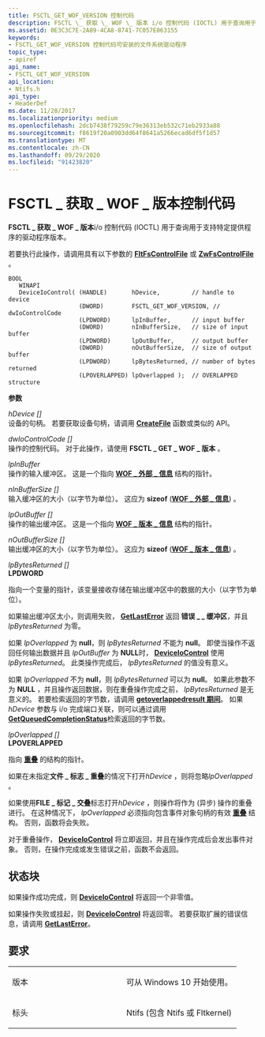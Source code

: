 ```yaml
---
title: FSCTL_GET_WOF_VERSION 控制代码
description: FSCTL \_ 获取 \_ WOF \_ 版本 i/o 控制代码 (IOCTL) 用于查询用于支持特定提供程序的驱动程序版本。
ms.assetid: 0E3C3C7E-2A89-4CA8-8741-7C057E063155
keywords:
- FSCTL_GET_WOF_VERSION 控制代码可安装的文件系统驱动程序
topic_type:
- apiref
api_name:
- FSCTL_GET_WOF_VERSION
api_location:
- Ntifs.h
api_type:
- HeaderDef
ms.date: 11/28/2017
ms.localizationpriority: medium
ms.openlocfilehash: 2dcb7438f79259c79e36313eb532c71eb2933a88
ms.sourcegitcommit: f8619f20a0903dd64f8641a5266ecad6df5f1d57
ms.translationtype: MT
ms.contentlocale: zh-CN
ms.lasthandoff: 09/29/2020
ms.locfileid: "91423820"
---
```

# <a name="fsctl_get_wof_version-control-code"></a>FSCTL \_ 获取 \_ WOF \_ 版本控制代码


**FSCTL \_ 获取 \_ WOF \_ 版本**i/o 控制代码 (IOCTL) 用于查询用于支持特定提供程序的驱动程序版本。

若要执行此操作，请调用具有以下参数的 [**FltFsControlFile**](/windows-hardware/drivers/ddi/fltkernel/nf-fltkernel-fltfscontrolfile) 或 [**ZwFsControlFile**](/previous-versions/ff566462(v=vs.85)) 。

``` syntax
BOOL 
   WINAPI 
   DeviceIoControl( (HANDLE)       hDevice,         // handle to device
                    (DWORD)        FSCTL_GET_WOF_VERSION, // dwIoControlCode
                    (LPDWORD)      lpInBuffer,      // input buffer
                    (DWORD)        nInBufferSize,   // size of input buffer
                    (LPDWORD)      lpOutBuffer,     // output buffer
                    (DWORD)        nOutBufferSize,  // size of output buffer
                    (LPDWORD)      lpBytesReturned, // number of bytes returned
                    (LPOVERLAPPED) lpOverlapped );  // OVERLAPPED structure
```

**参数**

<a href="" id="hdevice--in-"></a>*hDevice \[\]*  
设备的句柄。 若要获取设备句柄，请调用 [**CreateFile**](/windows/win32/api/fileapi/nf-fileapi-createfilea) 函数或类似的 API。

<a href="" id="dwiocontrolcode--in-"></a>*dwIoControlCode \[\]*  
操作的控制代码。 对于此操作，请使用 **FSCTL \_ GET \_ WOF \_ 版本** 。

<a href="" id="lpinbuffer"></a>*lpInBuffer*  
操作的输入缓冲区。 这是一个指向 [**WOF \_ 外部 \_ 信息**](/windows-hardware/drivers/ddi/ntifs/ns-ntifs-_wof_external_info) 结构的指针。

<a href="" id="ninbuffersize--in-"></a>*nInBufferSize \[\]*  
输入缓冲区的大小（以字节为单位）。 这应为 **sizeof** ([**WOF \_ 外部 \_ 信息**](/windows-hardware/drivers/ddi/ntifs/ns-ntifs-_wof_external_info)) 。

<a href="" id="lpoutbuffer--out-"></a>*lpOutBuffer \[\]*  
操作的输出缓冲区。 这是一个指向 [**WOF \_ 版本 \_ 信息**](/windows-hardware/drivers/ddi/ntifs/ns-ntifs-_wof_version_info) 结构的指针。

<a href="" id="noutbuffersize--in-"></a>*nOutBufferSize \[\]*  
输出缓冲区的大小（以字节为单位）。 这应为 **sizeof** ([**WOF \_ 版本 \_ 信息**](/windows-hardware/drivers/ddi/ntifs/ns-ntifs-_wof_version_info)) 。

<a href="" id="lpbytesreturned--out-"></a>*lpBytesReturned \[\]*  
**LPDWORD**

指向一个变量的指针，该变量接收存储在输出缓冲区中的数据的大小（以字节为单位）。

如果输出缓冲区太小，则调用失败， [**GetLastError**](/windows/win32/api/errhandlingapi/nf-errhandlingapi-getlasterror) 返回 **错误 \_ \_ 缓冲区**，并且 *lpBytesReturned* 为零。

如果 *lpOverlapped* 为 **null**，则 *lpBytesReturned* 不能为 **null**。 即使当操作不返回任何输出数据并且 *lpOutBuffer* 为 **NULL**时， [**DeviceIoControl**](/windows/win32/api/ioapiset/nf-ioapiset-deviceiocontrol) 使用 *lpBytesReturned*。 此类操作完成后， *lpBytesReturned* 的值没有意义。

如果 *lpOverlapped* 不为 **null**，则 *lpBytesReturned* 可以为 **null**。 如果此参数不为 **NULL** ，并且操作返回数据，则在重叠操作完成之前， *lpBytesReturned* 是无意义的。 若要检索返回的字节数，请调用 [**getoverlappedresult 期间**](/windows/win32/api/ioapiset/nf-ioapiset-getoverlappedresult)。 如果 *hDevice* 参数与 i/o 完成端口关联，则可以通过调用 [**GetQueuedCompletionStatus**](/windows/win32/api/ioapiset/nf-ioapiset-getqueuedcompletionstatus)检索返回的字节数。

<a href="" id="lpoverlapped--in-"></a>*lpOverlapped \[\]*  
**LPOVERLAPPED**

指向 [**重叠**](/windows/win32/api/minwinbase/ns-minwinbase-overlapped) 的结构的指针。

如果在未指定**文件 \_ 标志 \_ 重叠**的情况下打开*hDevice* ，则将忽略*lpOverlapped* 。

如果使用**FILE \_ 标记 \_ 交叠**标志打开*hDevice* ，则操作将作为 (异步) 操作的重叠进行。 在这种情况下， *lpOverlapped* 必须指向包含事件对象句柄的有效 [**重叠**](/windows/win32/api/minwinbase/ns-minwinbase-overlapped) 结构。 否则，函数将会失败。

对于重叠操作， [**DeviceIoControl**](/windows/win32/api/ioapiset/nf-ioapiset-deviceiocontrol) 将立即返回，并且在操作完成后会发出事件对象。 否则，在操作完成或发生错误之前，函数不会返回。

<a name="status-block"></a>状态块
------------

如果操作成功完成，则 [**DeviceIoControl**](/windows/win32/api/ioapiset/nf-ioapiset-deviceiocontrol) 将返回一个非零值。

如果操作失败或挂起，则 [**DeviceIoControl**](/windows/win32/api/ioapiset/nf-ioapiset-deviceiocontrol) 将返回零。 若要获取扩展的错误信息，请调用 [**GetLastError**](/windows/win32/api/errhandlingapi/nf-errhandlingapi-getlasterror)。

<a name="requirements"></a>要求
------------

<table>
<colgroup>
<col width="50%" />
<col width="50%" />
</colgroup>
<tbody>
<tr class="odd">
<td align="left"><p>版本</p></td>
<td align="left"><p>可从 Windows 10 开始使用。</p></td>
</tr>
<tr class="even">
<td align="left"><p>标头</p></td>
<td align="left">Ntifs (包含 Ntifs 或 Fltkernel) </td>
</tr>
</tbody>
</table>

 

